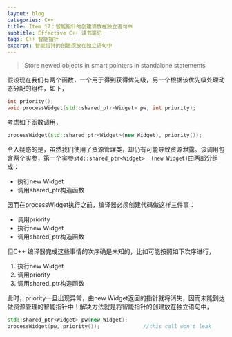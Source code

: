 ```yaml
---
layout: blog
categories: C++
title: Item 17：智能指针的创建须放在独立语句中
subtitle: Effective C++ 读书笔记
tags: C++ 智能指针
excerpt: 智能指针的创建须放在独立语句中
---
```


> Store newed objects in smart pointers in standalone statements

假设现在我们有两个函数，一个用于得到获得优先级，另一个根据该优先级处理动态分配的组件，如下，

```cpp
int priority();
void processWidget(std::shared_ptr<Widget> pw, int priority);
```

考虑如下函数调用，

```cpp
processWidget(std::shared_ptr<Widget>(new Widget), priority());
```

令人疑惑的是，虽然我们使用了资源管理类，却仍有可能导致资源泄露。该调用包含两个实参，第一个实参`std::shared_ptr<Widget> 
(new Widget)`由两部分组成：

* 执行new Widget
* 调用shared\_ptr构造函数

因而在processWidget执行之前，编译器必须创建代码做这样三件事：

* 调用priority
* 执行new Widget
* 调用shared\_ptr构造函数

但C++ 编译器完成这些事情的次序确是未知的，比如可能按照如下次序进行，

1. 执行new Widget
2. 调用priority
3. 调用shared\_ptr构造函数

此时，priority一旦出现异常，由new
Widget返回的指针就将消失，因而未能到达做资源管理的智能指针中！解决方法就是将智能指针的创建放在独立语句中，

```cpp
std::shared_ptr<Widget> pw(new Widget);
processWidget(pw, priority());              //this call won't leak
```
